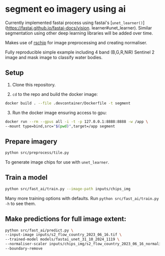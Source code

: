# segment eo imagery using ai
Currently implemented fastai process using fastai's [`unet_learner()`](https://fastai.github.io/fastai-docs/vision.
learner#unet_learner). Similar segmentation using other deep learning libraries will be added over time.

Makes use of [rschip](https://github.com/tomwilsonsco/rs-chip) for image preprocessing and creating normaliser.

Fully reproducible simple example including 4 band (B,G,R,NiR) Sentinel 2 image and mask image to classify water bodies.

## Setup

1. Clone this repository.

2. `cd` to the repo and build the docker image:

```bash
docker build . --file .devcontainer/Dockerfile -t segment
```

3. Run the docker image ensuring access to gpu:

```bash
docker run --rm --gpus all -i -t -p 127.0.0.1:8888:8888 -w /app \
--mount type=bind,src="$(pwd)",target=/app segment
```

## Prepare imagery
 
```bash
python src/preprocess/tile.py
```
To generate image chips for use with `unet_learner`.


## Train a model
```bash
python src/fast_ai/train.py --image-path inputs/chips_img
```
Many more training options with defaults. Run `python src/fast_ai/train.py -h` to see them.

## Make predictions for full image extent:
```bash
python src/fast_ai/predict.py \
--input-image inputs/s2_flow_country_2023_06_16.tif \
--trained-model models/fastai_unet_31_10_2024_1119 \
--normaliser-scaler inputs/chips_img/s2_flow_country_2023_06_16_normaliser.pkl \
--boundary-remove
```


